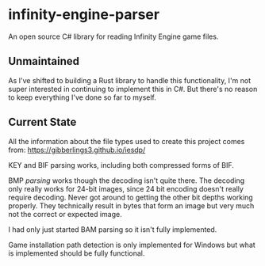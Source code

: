 # infinity-engine-parser

An open source C# library for reading Infinity Engine game files.

## Unmaintained

As I've shifted to building a Rust library to handle this functionality, I'm not super interested in continuing to implement this in C#. But there's no reason to keep everything I've done so far to myself.

## Current State

All the information about the file types used to create this project comes from: https://gibberlings3.github.io/iesdp/

KEY and BIF parsing works, including both compressed forms of BIF.

BMP *parsing* works though the decoding isn't quite there. The decoding only really works for 24-bit images, since 24 bit encoding doesn't really require decoding. Never got around to getting the other bit depths working properly. They technically result in bytes that form an image but very much not the correct or expected image.

I had only just started BAM parsing so it isn't fully implemented.

Game installation path detection is only implemented for Windows but what is implemented should be fully functional.
